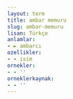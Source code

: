 ```yaml
---
layout: term
title: ambar memuru
slug: ambar-memuru
lisan: Türkçe
anlamlar:
- ► ambarcı
ozellikler:
- - isim
ornekler:
- - ''
orneklerkaynak:
- - ''
---
```

